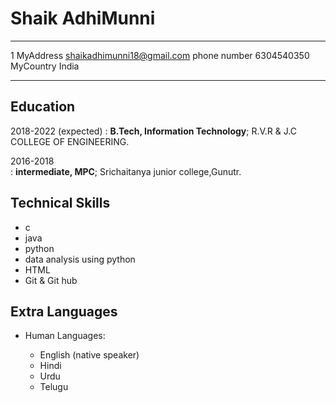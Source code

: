 Shaik AdhiMunni
============

-------------------     ----------------------------
1 MyAddress                        shaikadhimunni18@gmail.com
phone number                       6304540350
MyCountry                          India
-------------------     ----------------------------

Education
---------

2018-2022 (expected)
:   **B.Tech, Information Technology**; R.V.R & J.C COLLEGE OF ENGINEERING.

2016-2018   
:   **intermediate, MPC**; Srichaitanya junior college,Gunutr.



  


Technical Skills
--------------------

* c
* java
* python
* data analysis using python
* HTML
* Git & Git hub

Extra Languages
----------------------------------------

* Human Languages:

     * English (native speaker)
     * Hindi
     * Urdu
     * Telugu

